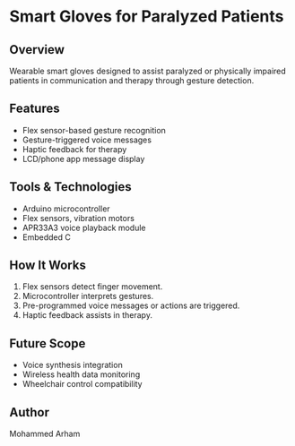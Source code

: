 # Smart Gloves for Paralyzed Patients

## Overview
Wearable smart gloves designed to assist paralyzed or physically impaired patients in communication and therapy through gesture detection.

## Features
- Flex sensor-based gesture recognition
- Gesture-triggered voice messages
- Haptic feedback for therapy
- LCD/phone app message display

## Tools & Technologies
- Arduino microcontroller
- Flex sensors, vibration motors
- APR33A3 voice playback module
- Embedded C

## How It Works
1. Flex sensors detect finger movement.
2. Microcontroller interprets gestures.
3. Pre-programmed voice messages or actions are triggered.
4. Haptic feedback assists in therapy.

## Future Scope
- Voice synthesis integration
- Wireless health data monitoring
- Wheelchair control compatibility

## Author
Mohammed Arham
